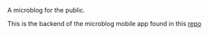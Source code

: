A microblog for the public.

This is the backend of the microblog mobile app found in this [repo]('https://github.com/abdellahrk/microblog-mobile-app')


